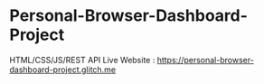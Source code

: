 # Personal-Browser-Dashboard-Project
HTML/CSS/JS/REST API
Live Website : https://personal-browser-dashboard-project.glitch.me
